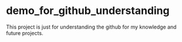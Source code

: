 # demo_for_github_understanding
This project is just for understanding the github for my knowledge and future projects.
